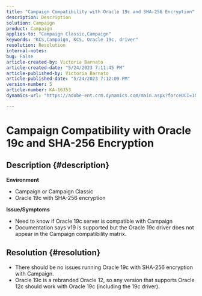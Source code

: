 ```yaml
---
title: "Campaign Compatibility with Oracle 19c and SHA-256 Encryption"
description: Description
solution: Campaign
product: Campaign
applies-to: "Campaign Classic,Campaign"
keywords: "KCS,Campaign, KCS, Oracle 19c, driver"
resolution: Resolution
internal-notes: 
bug: False
article-created-by: Victoria Barnato
article-created-date: "5/24/2023 7:11:45 PM"
article-published-by: Victoria Barnato
article-published-date: "5/24/2023 7:12:09 PM"
version-number: 5
article-number: KA-16353
dynamics-url: "https://adobe-ent.crm.dynamics.com/main.aspx?forceUCI=1&pagetype=entityrecord&etn=knowledgearticle&id=ab2b2ed1-66fa-ed11-8849-6045bd006b3d"

---
```

# Campaign Compatibility with Oracle 19c and SHA-256 Encryption

## Description {#description}

<b>Environment</b>
- Campaign or Campaign Classic
- Oracle 19c with SHA-256 encryption

<b>Issue/Symptoms</b>
- Need to know if Oracle 19c server is compatible with Campaign
- Documentation says v19 is supported but the Oracle 19c driver does not appear in the Campaign compatibility matrix.



## Resolution {#resolution}


- There should be no issues running Oracle 19c with SHA-256 encryption with Campaign.
- Oracle 19c is a rebranded Oracle 12, so any version that supports Oracle 12c should work with Oracle 19c (including the 19c driver).



